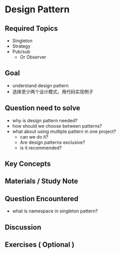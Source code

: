 # **Design Pattern**

## **Required Topics**

- Singleton
- Strategy
- Pub/sub
  - Or Observer


## **Goal**

- understand design pattern
- 选择至少两个设计模式，用代码实现例子

## **Question need to solve**

- why is design pattern needed?
- how should we choose between patterns?
- what about using multiple pattern in one project?
  - can we do it?
  - Are design patterns exclusive?
  - is it recommended?

## **Key Concepts**


## **Materials / Study Note**


## **Question Encountered**

- what is namespace in singleton pattern?

## **Discussion**


## **Exercises** ( Optional )
